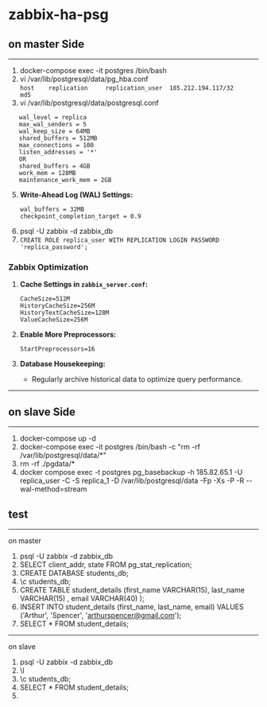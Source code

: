 # zabbix-ha-psg 
## on master Side
***
1. docker-compose exec -it postgres /bin/bash
2. vi /var/lib/postgresql/data/pg_hba.conf<br/>
   ```host    replication     replication_user  185.212.194.117/32         md5```
4. vi /var/lib/postgresql/data/postgresql.conf<br/>
```
   wal_level = replica
   max_wal_senders = 5
   wal_keep_size = 64MB
   shared_buffers = 512MB
   max_connections = 100            
   listen_addresses = '*'
   OR
   shared_buffers = 4GB
   work_mem = 128MB
   maintenance_work_mem = 2GB
```
5. **Write-Ahead Log (WAL) Settings:**
   ```plaintext
   wal_buffers = 32MB
   checkpoint_completion_target = 0.9
   ```
6. psql -U zabbix -d zabbix_db
7. ```CREATE ROLE replica_user WITH REPLICATION LOGIN PASSWORD 'replica_password';```


### Zabbix Optimization

1. **Cache Settings in `zabbix_server.conf`:**
   ```plaintext
   CacheSize=512M
   HistoryCacheSize=256M
   HistoryTextCacheSize=128M
   ValueCacheSize=256M
   ```

2. **Enable More Preprocessors:**
   ```plaintext
   StartPreprocessors=16
   ```

3. **Database Housekeeping:**
   - Regularly archive historical data to optimize query performance.

---



## on slave Side
***
1. docker-compose up -d
2. docker-compose exec -it postgres /bin/bash -c "rm -rf /var/lib/postgresql/data/*"
3. rm -rf ./pgdata/*
4. docker compose exec -t postgres pg_basebackup -h 185.82.65.1 -U replica_user -C -S replica_1 -D /var/lib/postgresql/data -Fp -Xs -P -R --wal-method=stream

## test
***
on master <br/>
1. psql -U zabbix -d zabbix_db
2. SELECT client_addr, state FROM pg_stat_replication;
3. CREATE DATABASE students_db;
4. \c students_db;
5. CREATE TABLE student_details (first_name VARCHAR(15), last_name VARCHAR(15) , email VARCHAR(40) );
6. INSERT INTO  student_details (first_name, last_name, email) VALUES  ('Arthur', 'Spencer', 'arthurspencer@gmail.com');
7. SELECT * FROM student_details;

***
on slave <br/>
1.  psql -U zabbix -d zabbix_db
2.  \l
3.  \c students_db;
4.  SELECT * FROM student_details;
5.  
